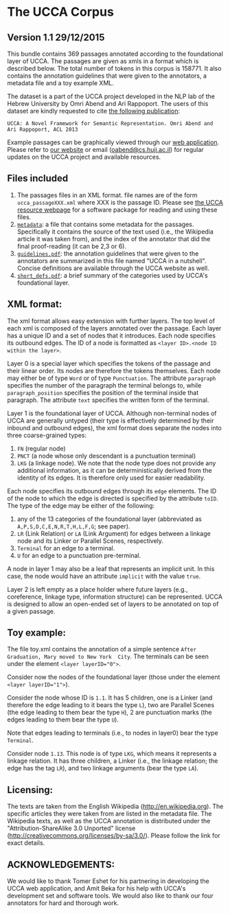 The UCCA Corpus
===============
Version 1.1
29/12/2015
---------------

This bundle contains 369 passages annotated according to the foundational layer of UCCA. 
The passages are given as xmls in a format which is described below. The total number of tokens 
in this corpus is 158771. It also contains the annotation guidelines that were given to the annotators,
a metadata file and a toy example XML.

The dataset is a part of the UCCA project developed in the NLP lab of the Hebrew University 
by Omri Abend and Ari Rappoport. The users of this dataset are kindly requested to cite [the following publication](http://www.aclweb.org/anthology/P13-1023):

    UCCA: A Novel Framework for Semantic Representation. Omri Abend and Ari Rappoport, ACL 2013

Example passages can be graphically viewed through our [web application](vm-05.cs.huji.ac.il).
Please refer to [our website](http://www.cs.huji.ac.il/~oabend/ucca.html) or email (oabend@cs.huji.ac.il)
for regular updates on the UCCA project and available resources.


Files included
--------------
1. The passages files in an XML format. file names are of the form `ucca_passageXXX.xml` where XXX 
   is the passage ID. Please see [the UCCA resource webpage](http://www.cs.huji.ac.il/~oabend/ucca.html) for a software package for reading and using 
   these files.
2. [`metadata`](metadata): a file that contains some metadata for the passages. Specifically it contains the source
   of the text used (i.e., the Wikipedia article it was taken from), and the index of the annotator
   that did the final proof-reading (it can be 2,3 or 6).
3. [`guidelines.pdf`](../guidelines.pdf): the annotation guidelines that were given to the annotators are summarized in 
   this file named "UCCA in a nutshell". Concise definitions are available through the UCCA website
   as well.
4. [`short_defs.pdf`](../short_defs.pdf): a brief summary of the categories used by UCCA's foundational layer.


XML format:
-----------

The xml format allows easy extension with further layers. The top level of each xml is composed of 
the layers annotated over the passage. Each layer has a unique ID and a set of nodes that it introduces. 
Each node specifies its outbound edges. The ID of a node is formatted as 
`<layer ID>.<node ID within the layer>`. 

Layer 0 is a special layer which specifies the tokens of the passage and their linear order. Its nodes 
are therefore the tokens themselves. Each node may either be of type `Word` or of type `Punctuation`. 
The attribute `paragraph` specifies the number of the paragraph the terminal belongs to, while 
`paragraph_position` specifies the position of the terminal inside that paragraph. The attribute 
`text` specifies the written form of the terminal.

Layer 1 is the foundational layer of UCCA. Although non-terminal nodes of UCCA are generally untyped 
(their type is effectively determined by their inbound and outbound edges), the xml format does separate 
the nodes into three coarse-grained types: 
1. `FN` (regular node)
2. `PNCT` (a node whose only descendant is a punctuation terminal)
3. `LKG` (a linkage node). 
We note that the node type does not provide any additional information, as it can be deterministically 
derived from the identity of its edges. It is therefore only used for easier readability.

Each node specifies its outbound edges through its `edge` elements. The ID of the node to which the edge is
directed is specified by the attribute `toID`. The type of the edge may be either of the following:
1. any of the 13 categories of the foundational layer (abbreviated as `A,P,S,D,C,E,N,R,T,H,L,F,G`; see paper).
2. `LR` (Link Relation) or `LA` (Link Argument) for edges between a linkage node and its Linker or Parallel 
Scenes, respectively.
3. `Terminal` for an edge to a terminal.
4. `U` for an edge to a punctuation pre-terminal.

A node in layer 1 may also be a leaf that represents an implicit unit. In this case, the node would have 
an attribute `implicit` with the value `true`.

Layer 2 is left empty as a place holder where future layers (e.g., coreference, linkage type, 
information structure) can be represented. UCCA is designed to allow an open-ended set of layers 
to be annotated on top of a given passage.


Toy example:
------------

The file toy.xml contains the annotation of a simple sentence `After Graduation, Mary moved to New York 
City`. The terminals can be seen under the element `<layer layerID="0">`.

Consider now the nodes of the foundational layer (those under the element `<layer layerID="1">`).

Consider the node whose ID is `1.1`. It has 5 children, one is a Linker (and therefore the edge leading 
to it bears the type `L`), two are Parallel Scenes (the edge leading to them bear the type `H`), 
2 are punctuation marks (the edges leading to them bear the type `U`). 

Note that edges leading to terminals (i.e., to nodes in layer0) bear the type `Terminal`. 

Consider node `1.13`. This node is of type `LKG`, which means it represents a linkage relation. 
It has three children, a Linker (i.e., the linkage relation; the edge has the tag `LR`), and 
two linkage arguments (bear the type `LA`).


Licensing:
----------

The texts are taken from the English Wikipedia (http://en.wikipedia.org). 
The specific articles they were taken from are listed in the metadata file. 
The Wikipedia texts, as well as the UCCA annotation is distributed under the 
"Attribution-ShareAlike 3.0 Unported" license (http://creativecommons.org/licenses/by-sa/3.0/).
Please follow the link for exact details.


ACKNOWLEDGEMENTS:
-----------------

We would like to thank Tomer Eshet for his partnering in developing the UCCA web application,
and Amit Beka for his help with UCCA's development set and software tools. We would also like
to thank our four annotators for hard and thorough work.





